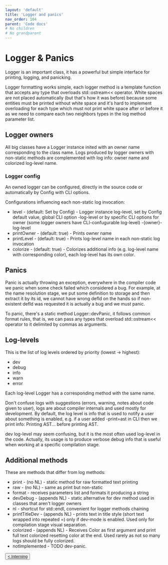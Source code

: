 ```yaml
---
layout: 'default'
title: 'Logger and panics'
nav_order: 104
parent: 'Code docs'
# No children
# No grandparent
---
```


# Logger & Panics

<span class="inline-code highlight-jc hljs">Logger</span> is an important class, it has a powerful but simple interface for printing, logging, and panicking.

Logger formatting works simple, each logger method is a template function that accepts any type that overloads
<span class="inline-code highlight-jc hljs">std::ostream&lt;&lt;</span> operator. White spaces are not placed automatically (but that's how it was before) because some
entities must be printed without white space and it's hard to implement overloading for each type which must not print
white space after or before it as we need to compare each two neighbors types in the log method parameter list.

## Logger owners

All big classes have a Logger instance inited with an owner name corresponding to the class name. Logs produced by
logger owners with non-static methods are complemented with log info: owner name and colorized log-level name.

### Logger config

An owned logger can be configured, directly in the source code or automatically by Config with CLI options.

Configurations influencing each non-static log invocation:

* <span class="inline-code highlight-jc hljs">level</span> - (default: Set by <span class="inline-code highlight-jc hljs">Config</span>) - Logger instance log-level, set by <span class="inline-code highlight-jc hljs">Config</span> default value, global CLI option
  <span class="inline-code highlight-jc hljs">-log-level</span> or by specific CLI options for owner (some logger owners have CLI-confugurable log-level)
  <span class="inline-code highlight-jc hljs">-{owner}-log-level</span>
* <span class="inline-code highlight-jc hljs">printOwner</span> - (default: <span class="inline-code highlight-jc hljs"><span class="hljs-literal">true</span></span>) - Prints owner name
* <span class="inline-code highlight-jc hljs">printLevel</span> - (default: <span class="inline-code highlight-jc hljs"><span class="hljs-literal">true</span></span>) - Prints log-level name in each non-static log invocation
* <span class="inline-code highlight-jc hljs">colorize</span> - (default: <span class="inline-code highlight-jc hljs"><span class="hljs-literal">true</span></span>) - Colorizes additional info (e.g. log-level name with corresponding color), each
  log-level has its own color.

## Panics

Panic is actually throwing an exception, everywhere in the compiler code we panic when some check failed which
considered a bug. For example, at the name resolution stage, we put some definition to storage and then extract it by
its id, we cannot have wrong <span class="inline-code highlight-jc hljs">defId</span> on the hands so if non-existent <span class="inline-code highlight-jc hljs">defId</span> was requested it is actually a bug and we
must panic.

To panic, there's a static method <span class="inline-code highlight-jc hljs">Logger::devPanic</span>, it follows common format rules, that is, we can pass any types
that overload <span class="inline-code highlight-jc hljs">std::ostream&lt;&lt;</span> operator to it delimited by commas as arguments.

## Log-levels

This is the list of log levels ordered by priority (lowest -&gt; highest):

* <span class="inline-code highlight-jc hljs">dev</span>
* <span class="inline-code highlight-jc hljs">debug</span>
* <span class="inline-code highlight-jc hljs">info</span>
* <span class="inline-code highlight-jc hljs">warn</span>
* <span class="inline-code highlight-jc hljs">error</span>

Each log-level Logger has a corresponding method with the same name.

Don't confuse logs with suggestions (errors, warning, notes about code given to user), logs are about compiler internals
and used mostly for development. By default, the log level is <span class="inline-code highlight-jc hljs">info</span> that is used to notify a user about something is
enabled, e.g. if a user added <span class="inline-code highlight-jc hljs">-print=ast</span> in CLI then we print <span class="inline-code highlight-jc hljs">info: Printing AST...</span> before printing AST.

<span class="inline-code highlight-jc hljs">dev</span> log-level may seem confusing, but it is the most often used log-level in the code. Actually, its usage is to
produce verbose debug info that is useful when working at a specific compilation stage.

## Additional methods

These are methods that differ from log methods:

* <span class="inline-code highlight-jc hljs">print</span> - (no NL) - static method for raw formatted text printing
* <span class="inline-code highlight-jc hljs">raw</span> - (no NL) - same as <span class="inline-code highlight-jc hljs">print</span> but non-static
* <span class="inline-code highlight-jc hljs">format</span> - receives parameters list and formats it producing a string
* <span class="inline-code highlight-jc hljs">devDebug</span> - (appends NL) - static alternative for <span class="inline-code highlight-jc hljs">dev</span> method used in classes that aren't logger owners
* <span class="inline-code highlight-jc hljs">nl</span> - shortcut for <span class="inline-code highlight-jc hljs">std::endl</span>, convenient for logger methods chaining
* <span class="inline-code highlight-jc hljs">printTitleDev</span> - (appends NL) - prints text in title style (short text wrapped into repeated <span class="inline-code highlight-jc hljs">=</span>) only if dev-mode is
  enabled. Used only for compilation stage visual separation.
* <span class="inline-code highlight-jc hljs">colorized</span> - (appends NL) - Receives <span class="inline-code highlight-jc hljs">Color</span> as first argument and print full text colorized resetting color at the
  end. Used rarely as not so many logs should be fully colorized.
* <span class="inline-code highlight-jc hljs">notImplemented</span> - TODO dev-panic.
<div class="nav-btn-block">
    <button class="nav-btn left">
    <a class="link" href="/Jacy-Dev-Book/code-docs/interning.html">< Interning</a>
</button>

    
</div>
